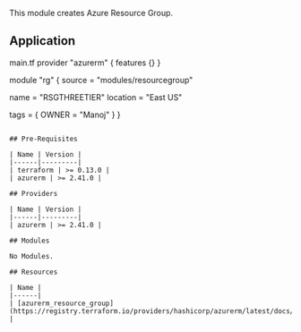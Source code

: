 
This module creates Azure Resource Group.


## Application

main.tf
provider "azurerm" {
  features {}
}

module "rg" {
  source = "modules/resourcegroup"

  name     = "RSGTHREETIER"
  location = "East US"

  tags = {
    OWNER = "Manoj"
  }
}

```

## Pre-Requisites

| Name | Version |
|------|---------|
| terraform | >= 0.13.0 |
| azurerm | >= 2.41.0 |

## Providers

| Name | Version |
|------|---------|
| azurerm | >= 2.41.0 |

## Modules

No Modules.

## Resources

| Name |
|------|
| [azurerm_resource_group](https://registry.terraform.io/providers/hashicorp/azurerm/latest/docs/resources/resource_group) |


